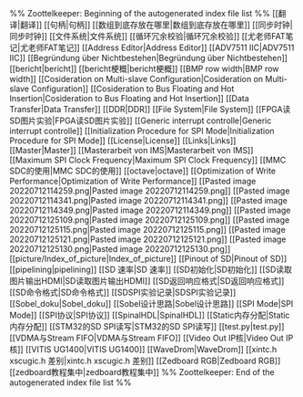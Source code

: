 %% Zoottelkeeper: Beginning of the autogenerated index file list  %%
 [[翻译|翻译]]
 [[句柄|句柄]]
 [[数组到底存放在哪里|数组到底存放在哪里]]
 [[同步时钟|同步时钟]]
 [[文件系统|文件系统]]
 [[循环冗余校验|循环冗余校验]]
 [[尤老师FAT笔记|尤老师FAT笔记]]
 [[Address Editor|Address Editor]]
 [[ADV7511 IIC|ADV7511 IIC]]
 [[Begründung über Nichtbestehen|Begründung über Nichtbestehen]]
 [[bericht|bericht]]
 [[bericht梗概|bericht梗概]]
 [[BMP row width|BMP row width]]
 [[Cosideration on Multi-slave Configuration|Cosideration on Multi-slave Configuration]]
 [[Cosideration to Bus Floating and Hot Insertion|Cosideration to Bus Floating and Hot Insertion]]
 [[Data Transfer|Data Transfer]]
 [[DDR|DDR]]
 [[File System|File System]]
 [[FPGA读SD图片实验|FPGA读SD图片实验]]
 [[Generic interrupt controlle|Generic interrupt controlle]]
 [[Initialization Procedure for SPI Mode|Initialization Procedure for SPI Mode]]
 [[License|License]]
 [[Links|Links]]
 [[Master|Master]]
 [[Masterarbeit von IMS|Masterarbeit von IMS]]
 [[Maximum SPI Clock Frequency|Maximum SPI Clock Frequency]]
 [[MMC SDC的使用|MMC SDC的使用]]
 [[octave|octave]]
 [[Optimization of Write Performance|Optimization of Write Performance]]
 [[Pasted image 20220712114259.png|Pasted image 20220712114259.png]]
 [[Pasted image 20220712114341.png|Pasted image 20220712114341.png]]
 [[Pasted image 20220712114349.png|Pasted image 20220712114349.png]]
 [[Pasted image 20220712125109.png|Pasted image 20220712125109.png]]
 [[Pasted image 20220712125115.png|Pasted image 20220712125115.png]]
 [[Pasted image 20220712125121.png|Pasted image 20220712125121.png]]
 [[Pasted image 20220712125130.png|Pasted image 20220712125130.png]]
 [[picture/Index_of_picture|Index_of_picture]]
 [[Pinout of SD|Pinout of SD]]
 [[pipelining|pipelining]]
 [[SD 速率|SD 速率]]
 [[SD初始化|SD初始化]]
 [[SD读取图片输出HDMI|SD读取图片输出HDMI]]
 [[SD返回响应格式|SD返回响应格式]]
 [[SD命令格式|SD命令格式]]
 [[SDSPI实验记录|SDSPI实验记录]]
 [[Sobel_doku|Sobel_doku]]
 [[Sobel设计思路|Sobel设计思路]]
 [[SPI Mode|SPI Mode]]
 [[SPI协议|SPI协议]]
 [[SpinalHDL|SpinalHDL]]
 [[Static内存分配|Static内存分配]]
 [[STM32的SD SPI读写|STM32的SD SPI读写]]
 [[test.py|test.py]]
 [[VDMA与Stream FIFO|VDMA与Stream FIFO]]
 [[Video Out IP核|Video Out IP核]]
 [[VITIS UG1400|VITIS UG1400]]
 [[WaveDrom|WaveDrom]]
 [[xintc.h xscugic.h 差别|xintc.h xscugic.h 差别]]
 [[Zedboard RGB|Zedboard RGB]]
 [[zedboard教程集中|zedboard教程集中]]
%% Zoottelkeeper: End of the autogenerated index file list  %%
